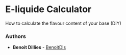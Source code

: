 # E-liquide Calculator

How to calculate the flavour content of your base (DIY)

### Authors

* **Benoit Dillies** - [BenoitDls](https://github.com/BenoitDls)
